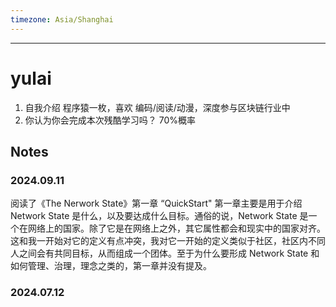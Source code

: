```yaml
---
timezone: Asia/Shanghai
---
```


---

# yulai

1. 自我介绍
程序猿一枚，喜欢 编码/阅读/动漫，深度参与区块链行业中
2. 你认为你会完成本次残酷学习吗？
70%概率

## Notes

<!-- Content_START -->

### 2024.09.11
阅读了《The Nerwork State》第一章 “QuickStart"
第一章主要是用于介绍 Network State 是什么，以及要达成什么目标。通俗的说，Network State 是一个在网络上的国家。除了它是在网络上之外，其它属性都会和现实中的国家对齐。这和我一开始对它的定义有点冲突，我对它一开始的定义类似于社区，社区内不同人之间会有共同目标，从而组成一个团体。至于为什么要形成 Network State 和如何管理、治理，理念之类的，第一章并没有提及。

### 2024.07.12

<!-- Content_END -->
